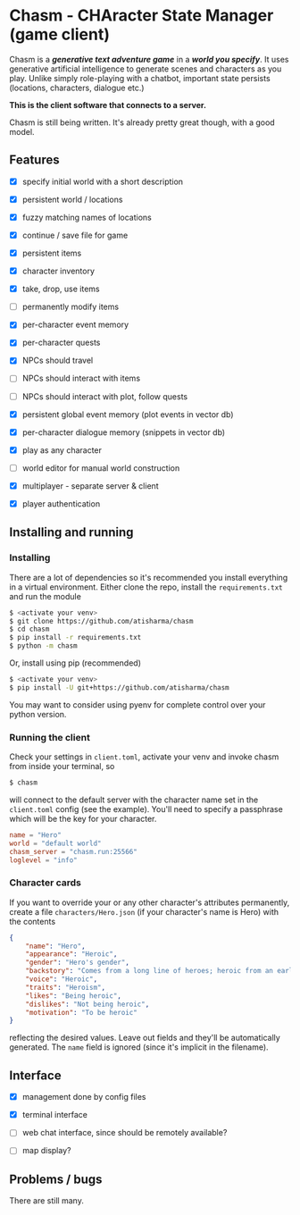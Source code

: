 # Chasm - CHAracter State Manager (game client)

Chasm is a ***generative text adventure game*** in a ***world you
specify***. It uses generative artificial intelligence to generate
scenes and characters as you play. Unlike simply role-playing with a
chatbot, important state persists (locations, characters, dialogue
etc.)

**This is the client software that connects to a server.**

Chasm is still being written. It's already pretty great though,
with a good model.


## Features

* [x] specify initial world with a short description
* [x] persistent world / locations
* [x] fuzzy matching names of locations
* [x] continue / save file for game
* [x] persistent items
* [x] character inventory
* [x] take, drop, use items
* [ ] permanently modify items
* [x] per-character event memory
* [x] per-character quests
* [x] NPCs should travel
* [ ] NPCs should interact with items
* [ ] NPCs should interact with plot, follow quests
* [x] persistent global event memory (plot events in vector db)
* [x] per-character dialogue memory (snippets in vector db)
* [x] play as any character
* [ ] world editor for manual world construction
* [x] multiplayer - separate server & client
* [x] player authentication


## Installing and running

### Installing

There are a lot of dependencies so it's recommended you install
everything in a virtual environment.  Either clone the repo, install
the `requirements.txt` and run the module
```bash
$ <activate your venv>
$ git clone https://github.com/atisharma/chasm
$ cd chasm
$ pip install -r requirements.txt
$ python -m chasm
```

Or, install using pip (recommended)
```bash
$ <activate your venv>
$ pip install -U git+https://github.com/atisharma/chasm
```

You may want to consider using pyenv for complete control over your python version.


### Running the client

Check your settings in `client.toml`, activate your venv and invoke chasm from inside your terminal, so
```bash
$ chasm
```
will connect to the default server with the character name set in the `client.toml` config (see the example). You'll need to specify a passphrase which will be the key for your character.

```toml
name = "Hero"
world = "default world"
chasm_server = "chasm.run:25566"
loglevel = "info"
```

### Character cards

If you want to override your or any other character's attributes
permanently, create a file `characters/Hero.json` (if your character's
name is Hero) with the contents
```json
{
    "name": "Hero",
    "appearance": "Heroic",
    "gender": "Hero's gender",
    "backstory": "Comes from a long line of heroes; heroic from an early age.",
    "voice": "Heroic",
    "traits": "Heroism",
    "likes": "Being heroic",
    "dislikes": "Not being heroic",
    "motivation": "To be heroic"
}
```
reflecting the desired values. Leave out fields and they'll be automatically generated. The `name` field is ignored (since it's implicit in the filename).


## Interface

- [x] management done by config files
- [x] terminal interface
- [ ] web chat interface, since should be remotely available?
- [ ] map display?


## Problems / bugs

There are still many.
